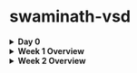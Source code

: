 # swaminath-vsd


<details>
<summary><b>Day 0</b></summary>

## Day 0 - Tools Installation

### Yosys

Installation from source for the latest version. This method ensures you have the most up-to-date features.

```bash
$ git clone https://github.com/YosysHQ/yosys.git
$ cd yosys
$ sudo apt install make
$ sudo apt-get install build-essential clang bison flex \
    libreadline-dev gawk tcl-dev libffi-dev git \
    graphviz xdot pkg-config python3 libboost-system-dev \
    libboost-python-dev libboost-filesystem-dev zlib1g-dev
$ make
$ sudo make install
```

### Yosys Output
![Yosys output](<yosys version and installation.png>)

### Yosys Tool 
![Yosys Tool](yosystool.png)


### Icarus Verilog

Simple installation using the standard package manager.

```bash
$ sudo apt-get install iverilog
```

### Icarus Verilog installation
![Icarus Verilog installation](<iverilog installation.png>)

### Icarus Verilog Tool
![Icarus Verilog Tool](iverilogtool.png)

### GTKWave

Installation using the standard package manager.

```bash
$ sudo apt update
$ sudo apt install gtkwave
```

### GTK Waveform Installation
![GTKWave installation](gtkwaveformsinstallation.png)

### GTK Waveform Tool 
![GTK Waveform Tool](gtkwaveformtool.png)

</details>



<details>

<summary><b>Week 1 Overview</b></summary>

## Week 1 - Introduction to Verilog RTL Design and Synthesis

Week 1 focuses on the fundamentals of digital design using Verilog HDL, covering simulation, synthesis, and optimization techniques. Students will learn to use industry-standard tools for RTL design and verification.

### Week 1 Learning Objectives:
- Master Verilog simulation using Iverilog and GTKWave
- Understand synthesis process using Yosys
- Learn library characterization and timing analysis
- Explore hierarchical vs flat synthesis methodologies
- Implement various flip-flop coding styles
- Apply logic optimization techniques

<details>
<summary><b>Day 1 - Introduction to Verilog RTL Design and Synthesis</b></summary>

### Introduction to Iverilog Design Testbench

This section introduces the fundamental concepts of Verilog simulation, testbench design, and the simulation flow using open-source tools.

**Key Concepts:**
- RTL Design and Testbench relationship
- Simulator working methodology
- Design setup and verification flow


---

#### Lab 1: Introduction to Lab

**Objective:** Understanding the lab environment and tool setup for Verilog design simulation.

**Topics Covered:**
- Lab directory structure exploration
- File organization for designs and testbenches
- Introduction to design flow methodology 


**Lab Environment Setup:**
- Cloning verilog files repository
![git clone](week1day1gitcloning.png)
- Understanding lib, verilog_model, and verilog_files directories
- File naming conventions and organization
-Lab using yosys 
 example used here is of a mux 
![mux](goodmuxgvimoutput.png)
![mux](gtkgoodmux.png)
![mux](goodmuxsynthesisoutput.png)
![mux](goodmuxnetlistresult.png)
</details>
<details>
<summary><b>Day-2 Timing libs,Hierarchy vs flat Synthesis </b></summary>

Timing libraries, typically in the Liberty (.lib) format, are essential for digital design as they provide characterization data like timing, area, and power for standard cells under various operating and process conditions. These libraries use models such as NLDM (Non-Linear Delay Model) and CCS (Composite Current Source), where CCS offers improved accuracy but at a larger file size and complexity compared to NLDM. Timing libraries form the backbone for static timing analysis and synthesis stages, guiding the EDA tools in optimizing and verifying timing closure.

When it comes to synthesis strategies, hierarchical and flat synthesis differ in their approach to design optimization. Hierarchical synthesis maintains the modular structure of a design, optimizing each block or module independently, which allows for design reuse, faster synthesis times, and easier debugging and constraint management. However, this can lead to suboptimal global optimization, as cross-module paths may not be fully optimized. In contrast, flat synthesis collapses the hierarchy, treating the entire design as a single entity for synthesis. This enables stronger global optimization and potentially better area and timing results, but at the cost of increased tool runtime, memory requirements, and loss of modularity, making later debugging and incremental changes more challenging. The choice between these methods often depends on the size and complexity of the design, as well as the importance of optimization versus maintainability.

Here are the few lab programs which where simulated , synthesised and netlist where created 
![mmux](multimodule synthesis output.png)
# Hiearchy Example
![mmux](multimodulehierarchyoutput.png)
# Flatten example
![mmux](multimoduleflat.png)
# Output 
![mux](multimodulenetlistoutput.png)
Flop Coding Styles and Optimization

Flip-flop coding styles significantly impact synthesis results and overall design performance. Synchronous reset flops are preferred for FPGA implementations as they utilize dedicated reset resources efficiently and provide better timing predictability. The reset logic is embedded within the clock domain, making timing closure easier. Asynchronous reset flops offer faster reset response but can create timing challenges and may consume additional routing resources.

Clock enable coding styles allow selective updating of flip-flops, reducing power consumption by preventing unnecessary transitions. Proper clock enable implementation prevents clock gating synthesis issues and maintains design synchronization. Multi-bit flop coding involves grouping related signals into vector registers, enabling synthesis tools to implement more efficient multi-bit flip-flop cells, reducing area and improving performance.

Optimization techniques include avoiding mixed reset types within modules, as this can prevent inference of optimal flop implementations. Using reset synchronizers for asynchronous reset deassertion ensures glitch-free operation. Pipeline register insertion at module boundaries improves timing by breaking long combinational paths. Synthesis tools can optimize flop placement and clustering when consistent coding styles are maintained. Load balancing through register duplication helps meet timing requirements in high-fanout scenarios, while retiming optimization can redistribute registers across combinational logic to achieve better frequency targets.
Here is the example which was done in the lab 
# dff asyncr Gtk waves
![mmux](dffasyncregtkop.png)
# synthesis Example
![mmux](dffasyncresunthesis.png)
# netlist example
![mmux](dffasyncresabcouput.png)
# Output 
![mux](dffasyncresshowfile.png)
Synthesizing of flops 
Here are the results of the above topic done in lab 
Synthesizing mult2 (multiply by 2)
# Code
![mmux](mul2gvim.png)
# Output 
![mmux](mul2ouput.png)
</details>
<details>
<summary><b>Day 3 -  Combinational and Sequential Optimizations</b></summary>
Combinational optimization focuses on reducing delay, area, and power in logic gates without memory elements. Boolean minimization techniques like Karnaugh maps and Quine-McCluskey method eliminate redundant logic terms. Multi-level optimization restructures logic networks through factorization, decomposition, and common sub-expression elimination to reduce gate count and critical path delays. Technology mapping selects optimal standard cells from libraries, considering area-delay trade-offs. Logic sharing identifies common logic patterns across different paths, reducing total gate count while maintaining functionality.

Sequential optimization targets circuits with memory elements like flip-flops and latches. Retiming is a powerful technique that repositions registers across combinational logic boundaries without altering functionality, enabling better timing performance by balancing pipeline stages. This optimization can reduce clock period by moving registers from low-delay paths to critical paths.
# Logic Implementation
Only AND gate was used 
![mmux](wek3lab62optchecknetlistop.png)
# Optimization
![mmux](week3 lab1.png)
# Optimizing DFF cont3
![mmux](week1day7dffconst3output.png)
# Optimizing DFF cont2
![mux](week1lab7dffconst2output.png)
</details>
<details>
<summary><b>Day 4 - GLS, Blocking vs Non-blocking and Synthesis-Simulation Mismatch</b></summary>
Gate Level Simulation (GLS) verifies design functionality after synthesis using the actual gate-level netlist with real timing delays from Standard Delay Format (SDF) files. Unlike RTL simulation, GLS provides accurate timing verification, detects glitches and race conditions, and validates asynchronous paths that static timing analysis might miss. GLS is essential for catching synthesis errors, verifying scan chain implementation, and ensuring proper system initialization and reset behavior.

Blocking vs Non-blocking assignments fundamentally differ in execution behavior. Blocking assignments (=) execute sequentially within an always block, with each statement completing before the next begins. This creates combinational logic where changes propagate immediately. Non-blocking assignments (<=) schedule updates that occur simultaneously at the end of the time step, modeling sequential logic behavior more accurately. The key difference: blocking creates a shift register effect in one clock cycle, while non-blocking creates proper pipeline behavior across multiple cycles.

Synthesis-Simulation Mismatch occurs when RTL and post-synthesis simulations produce different results. Common causes include improper mixing of blocking and non-blocking assignments within the same always block, incomplete sensitivity lists, uninitialized signals, and poor clock domain crossing practices. Race conditions from blocking assignments can synthesize differently than simulated, while latch inference from incomplete conditional statements creates unexpected behavior. Timing violations and metastability issues appear only in GLS with realistic delays. Prevention requires consistent coding styles, proper reset initialization, and comprehensive testbenches that verify both functional and timing aspects
# Ternary operation mux
![mmux](week1d4sk2glsmistbtomop.png)
![mmux](week1d4sk2glsmistomop.png)
# Blocking example 
![mmux](week1d4sk3l1blockp1wave.png)
![mmux](week1d4sk3l2bcop.png)

</details>
<details>
<summary><b>Day 5 - IF statements ,incomplete and  bad cases</b></summary>
Incomplete IF statements are a major source of unintentional latch inference in combinational logic. When an IF statement lacks an ELSE clause or doesn't assign values to all outputs in every branch, synthesis tools must preserve the previous value, creating transparent latches. For example, if a signal is assigned only when a condition is true but has no assignment when false, the synthesizer infers a latch to "remember" the last value. This behavior is rarely intended in digital design and leads to timing complexities since latches are level-sensitive rather than edge-sensitive.

Bad coding practices include mixing blocking and non-blocking assignments within the same always block, creating incomplete sensitivity lists that don't include all referenced signals, and writing nested IF-ELSE chains when mutually exclusive conditions could use CASE statements instead. Priority encoding results from IF-ELSIF chains, creating cascaded multiplexers with unequal path delays, whereas parallel CASE statements synthesize to balanced multiplexer structures with uniform timing.
# Using IF incomplete Statements
![mmux](week1d5sk2incompwave.png)
![mmux](week1d5sk2difop.png)
# Using IF incomplete Statements type2 
![mmux](week1d5sk2if2wave.png)
![mmux](week1d5sk2if2op.png)
# Bad cases 
![mmux](week1d5sk3badcasewavep3.png)
![mmux](week1d5sk3casep1op.png)
# Partial Example 
![mmux](week1d5sk3passignp3op.png)
</details>
</details>
<details>
<summary><b>Week 2 Overview</b></summary>
<details>
<summary><b>Baby Soc introduction and details  </b></summary>
Fundamentals of System-on-Chip (SoC) Design: 
System-on-Chip (SoC) design represents the pinnacle of modern semiconductor engineering, integrating an entire computer system onto a single integrated circuit. This comprehensive approach to hardware design has revolutionized electronics, enabling everything from smartphones to IoT devices to operate with unprecedented efficiency and compactness. This write-up explores the fundamental concepts of SoC design and demonstrates how BabySoC serves as an ideal educational model for understanding these complex systems.

What is a System-on-Chip (SoC)
A System-on-Chip (SoC) is an integrated circuit that contains all the components of a complete computer system on a single chip. Unlike traditional system designs where components like processors, memory, and peripherals are separate chips connected via external buses, an SoC integrates these functions into one unified package. This integration significantly enhances performance, reduces power consumption, and minimizes the physical footprint of electronic devices.

The fundamental advantage of SoC architecture lies in its ability to eliminate the performance bottlenecks and power inefficiencies associated with inter-chip communication. By placing all system components on the same silicon die, data transfer speeds increase dramatically while power consumption decreases, making SoCs ideal for battery-powered and space-constrained applications.

Components of a Typical SoC
Processing Cores
The heart of any SoC is its processing unit, which can include microprocessors, microcontrollers, or Digital Signal Processors (DSPs). Modern SoCs often incorporate multiple CPU cores, including application processors (such as ARM Cortex or RISC-V cores) and specialized processors for specific tasks. These cores handle everything from general-purpose computing to real-time control functions.

Memory Subsystem
SoC memory architecture typically includes multiple types of storage: volatile memory (SRAM and DRAM), non-volatile memory (ROM and Flash), and cache memory. The memory hierarchy is carefully designed to balance performance, power consumption, and cost, with high-speed cache memory providing rapid access to frequently used data while larger, slower memory stores the bulk of system information.

Interconnect Infrastructure
The system interconnect serves as the communication backbone of the SoC, connecting all components through sophisticated on-chip networks. Modern SoCs employ advanced interconnect architectures like Network-on-Chip (NoC) implementations, which provide high-bandwidth, low-latency communication between system components while supporting features like quality-of-service (QoS) management and security firewalls.

Peripheral and I/O Interfaces
SoCs integrate numerous peripheral controllers and I/O interfaces, including USB, SPI, I2C, UART, Ethernet, and wireless communication modules (Wi-Fi, Bluetooth). These components enable the SoC to communicate with external devices and sensors, making it suitable for a wide range of applications from embedded systems to high-performance computing platforms.

Specialized Hardware Accelerators
Many modern SoCs include dedicated hardware accelerators for specific functions such as graphics processing (GPUs), cryptographic operations, digital signal processing, and artificial intelligence workloads. These accelerators provide significant performance and power efficiency improvements over software-based implementations.

The SoC Design Flow: From Concept to Silicon
Architectural Design and Specification
The SoC design process begins with detailed specification and architectural design, where engineers define the system's functionality, performance requirements, power constraints, and interface specifications. This phase establishes the foundation for all subsequent design activities and determines the overall system architecture.

Functional Modeling and High-Level Design
Before proceeding to detailed RTL implementation, engineers create high-level functional models using languages like C, SystemC, or specialized modeling tools. These models enable early software development, system-level optimization, and architectural validation without the complexity of low-level hardware details.

RTL Design and Implementation
The Register Transfer Level (RTL) design phase translates the high-level architecture into detailed hardware descriptions using Hardware Description Languages (HDLs) like Verilog or VHDL. RTL design specifies the exact behavior of digital circuits, including data paths, control logic, and timing relationships.

Verification and Validation
Functional verification ensures that the RTL implementation correctly matches the specification through extensive simulation, formal verification, and emulation. This critical phase identifies and resolves design bugs before proceeding to physical implementation, as errors found later in the design flow are exponentially more expensive to fix.

Physical Design and Implementation
The physical design phase transforms the verified RTL into a manufacturable layout through synthesis, floorplanning, placement, routing, and timing optimization. This backend process ensures that the design meets performance, power, and area targets while being manufacturable using specific semiconductor process technologies.

Why BabySoC is a Simplified Model for Learning
Educational Focus and Accessibility
VSDBabySoC represents an ideal educational platform for understanding SoC design principles. As a small yet complete RISC-V based SoC, it demonstrates all fundamental SoC concepts while remaining simple enough for students to comprehend and experiment with. The design integrates three key IP cores: a RVMYTH RISC-V processor, an 8x Phase-Locked Loop (PLL) for clock generation, and a 10-bit Digital-to-Analog Converter (DAC) for interfacing with analog systems.

Open-Source Learning Environment
BabySoC leverages open-source tools and methodologies, making it accessible to students and educators worldwide. The design uses industry-standard tools like Icarus Verilog for simulation and GTKWave for waveform analysis, providing students with hands-on experience using professional-grade development environments without licensing restrictions.

Complete System Integration
Despite its simplicity, BabySoC demonstrates complete system integration, showing how different IP blocks communicate and work together to create a functional system. Students can observe how the PLL generates stable clock signals, how the RISC-V processor executes instructions, and how the DAC interfaces with external analog devices, providing a holistic view of SoC operation.

Real-World Application Context
The BabySoC design, fabricated using Sky130 technology, bridges the gap between academic learning and industrial practice. Students working with BabySoC gain experience with the same design methodologies, verification techniques, and implementation flows used in commercial SoC development, preparing them for careers in the semiconductor industry.

The Role of Functional Modeling in SoC Design
Early Design Validation
Functional modeling plays a crucial role in SoC design by enabling early validation of system behavior before detailed RTL implementation. High-level models allow designers to explore different architectural options, validate system-level functionality, and identify potential design issues while changes are still relatively inexpensive to implement.

Software Development Enablement
Functional models provide a platform for early software development, allowing software teams to begin work on drivers, firmware, and applications before hardware is available. This parallel development approach significantly reduces overall project timelines and enables better hardware-software co-optimization.

System-Level Performance Analysis
Functional models enable system-level performance analysis and optimization, allowing designers to evaluate different architectural trade-offs and identify potential bottlenecks. These models can simulate complex scenarios and workloads that would be impractical to test on actual hardware during early design phases.

Verification Planning and Coverage Analysis
Functional modeling supports comprehensive verification planning by helping identify test scenarios, coverage metrics, and verification strategies. The models serve as golden references for RTL verification, ensuring that the detailed implementation maintains the intended system behavior.

Conclusion
System-on-Chip design represents one of the most challenging and rewarding areas of modern engineering, requiring deep understanding of computer architecture, digital design, and physical implementation. The design flow from architectural specification through functional modeling to RTL implementation and physical design demonstrates the complexity and sophistication required for successful SoC development.

BabySoC serves as an excellent educational vehicle for understanding these concepts, providing students with hands-on experience in SoC design, verification, and implementation using industry-standard tools and methodologies. By working with BabySoC, students gain practical experience with the complete SoC design flow while building the foundational knowledge necessary for advanced work in VLSI design and semiconductor engineering.

The role of functional modeling in this process cannot be overstated – it provides the critical bridge between high-level system requirements and detailed hardware implementation, enabling early validation, software development, and system optimization. As SoC designs continue to grow in complexity, the importance of robust functional modeling and systematic design flows will only increase, making educational platforms like BabySoC even more valuable for preparing the next generation of semiconductor engineers.
</details>
<details>
<summary><b>Baby Soc example iverilog execution and GTKwave analysis </b></summary>





